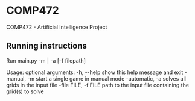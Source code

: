 # COMP472
COMP472 - Artificial Intelligence Project

## Running instructions

Run main.py -m | -a [-f filepath]

Usage:
optional arguments:
  -h, --help           show this help message and exit
  -manual, -m          start a single game in manual mode
  -automatic, -a       solves all grids in the input file
  -file FILE, -f FILE  path to the input file containing the grid(s) to solve

